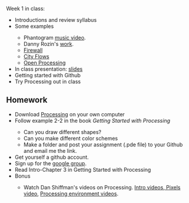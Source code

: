 
Week 1 in class:
<ul>
<li>Introductions and review syllabus</li>
<li>Some examples</li>
<ul>
<li>Phantogram <a href="https://www.behance.net/gallery/Phantogram/14442795">music video</a>.</li>
<li>Danny Rozin's <a href="http://www.smoothware.com/danny/">work</a>.</li>
<li><a href="https://vimeo.com/54882144">Firewall</a></li>
<li><a href="https://uclab.fh-potsdam.de/cf/">City Flows</a></li>
<li><a href="http://openprocessing.org/">Open Processing</a></li>
</ul>
<li>In class presentation: <a href="https://docs.google.com/presentation/d/1FyaqGolcMBkgxfLaotgdHtX3fPRFB66tbOZKZn4HTMA/edit#slide=id.p">slides</a></li>
<li>Getting started with Github</li>
<li>Try Processing out in class</a></li>
</ul>

<h2>Homework</h2>
<ul>
<li>Download <a href="https://processing.org/">Processing</a> on your own computer</a></li>
<li>Follow example 2-2 in the book <i>Getting Started with Processing</i></li>
<ul>
<li>Can you draw different shapes?</li>
<li>Can you make different color schemes</li>
<li>Make a folder and post your assignment (.pde file) to your Github and email me the link. </li>
</ul>
<li>Get yourself a github account.</li>
<li>Sign up for the <a href="https://groups.google.com/a/fitnyc.edu/forum/?hl=en#!forum/programming-concepts-f2016.grp">google group</a>.</li>
<li>Read Intro-Chapter 3 in Getting Started with Processing</li>
<li>Bonus</li>
<ul>
<li>Watch Dan Shiffman's videos on Processing. <a href="https://www.youtube.com/watch?v=2VLaIr5Ckbs&list=PLRqwX-V7Uu6ZYJC7L-r6rX6utt6wwJCyi">Intro videos</a>,<a href="https://www.youtube.com/watch?v=a562vsSI2Po&list=PLRqwX-V7Uu6bsRnSEJ9tRn4V_XCGXovs4"> Pixels video</a>, <a href="https://www.youtube.com/watch?v=5N31KNgOO0g&list=PLRqwX-V7Uu6Yo4VdQ4ZTtqRQ1AE4t_Ep9"> Processing environment videos</a>. 

